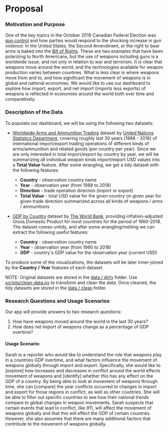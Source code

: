 # Proposal

### Motivation and Purpose
One of the key topics in the October 2019 Canadian Federal Election was [gun control]( https://toronto.citynews.ca/2019/10/02/how-are-the-federal-parties-tackling-public-safety-and-gun-violence/) and how parties would respond to the shocking increase in gun violence. In the United States, the Second Amendment, or the right to bear arms is baked into the [Bill of Rights]( https://en.wikipedia.org/wiki/Second_Amendment_to_the_United_States_Constitution). These are two examples that have been polarizing to North Americans, but the use of weapons including guns is a worldwide issue, and not only in relation to war and terrorism. It is clear that weapons move around the world, and the technologies available for weapon production varies between countries. What is less clear is where weapons move from and to, and how significant the movement of weapons is in global and national economies. We would like to use our dashboard to explore how import, export, and net import (imports less exports) of weapons is reflected in economies around the world both over time and comparatively. 

### Description of the Data

To populate our dashboard, we will be using the following two datasets:

- [Worldwide Arms and Ammunition Trading](http://data.un.org/Data.aspx?d=ComTrade&f=_l1Code%3a93) dataset by [United Nations Statistics Department](https://unstats.un.org/home/), covering roughly last 30 years (1988 - 2018) of international import/export trading operations of different kinds of arms/ammunition and related goods (per country per year).
Since we are only interested in total import/export by country by year, we will be summarizing all individual weapon kinds import/export USD values into a **Total Value** feature. After some wrangling, we get a tidy dataset with the following features:
    - **Country** - observation country name
    - **Year** - observation year (from 1988 to 2018)
    - **Direction** - trade operation direction (import or export)   
    - **Total Value** - total USD value for the given country on given year for given trade direction summarized across all kinds of weapons / arms / ammunitions
       
- [GDP by Country](https://data.worldbank.org/indicator/NY.GDP.MKTP.CD) dataset by [The World Bank](https://www.worldbank.org/), providing inflation-adjusted Gross Domestic Product for most countries for the period of 1960-2018. The dataset comes untidy, and after some wrangling/melting we can extract the following useful features:
    - **Country** - observation country name
    - **Year** - observation year (from 1960 to 2018)
    - **GDP** - country's GDP value for the observation year (current USD)

To produce some of the visualizations, the datasets will be later inner-joined by the **Country / Year** features of each dataset. 

NOTE: Original datasets are stored in the [data / dirty](data/dirty) folder. Use [scripts/clean-data.py](/scripts/clean-data.py) to transform and clean the data. 
Once cleaned, the tidy datasets are stored in the [data / clean](data/clean) folder.

### Research Questions and Usage Scenarios

Our app will provide answers to two research questions:

1. How have weapons moved around the world in the last 30 years?
2. How does net import of weapons change as a percentage of GDP overtime?

#### Usage Scenario: 
Sarah is a reporter who would like to understand the role that weapons play in a countries GDP overtime, and what factors influence the movement of weapons globally through import and export. Specifically, she would like to [explore] how increases and decreases in conflict around the world effects movement of weapons and [identify] whether this has any effect on the GDP of a country. By being able to look at movement of weapons through time, she can [compare] the year conflicts occurred to changes in import and export for those regions in conflict, as well as other countries. She will be able to filter out specific countries to see how their national trends compare to global changes in weapon movements. Sarah suspects that certain events that lead to conflict, like 911, will affect the movement of weapons globally and that this will effect the GDP of certain countries. However, she also assumes that there are many additional factors that contribute to the movement of weapons globally. 
